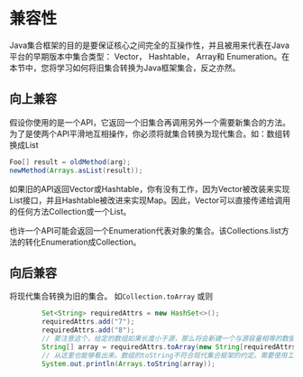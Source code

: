 # 兼容性
Java集合框架的目的是要保证核心之间完全的互操作性，并且被用来代表在Java平台的早期版本中集合类型： Vector， Hashtable， Array和 Enumeration。在本节中，您将学习如何将旧集合转换为Java框架集合，反之亦然。

## 向上兼容

假设你使用的是一个API，它返回一个旧集合再调用另外一个需要新集合的方法。为了是使两个API平滑地互相操作，你必须将就集合转换为现代集合。如：数组转换成List
```java
Foo[] result = oldMethod(arg);
newMethod(Arrays.asList(result));
```
如果旧的API返回Vector或Hashtable，你有没有工作，因为Vector被改装来实现List接口，并且Hashtable被改进来实现Map。因此，Vector可以直接传递给调用的任何方法Collection或一个List。

也许一个API可能会返回一个Enumeration代表对象的集合。该Collections.list方法的转化Enumeration成Collection。

## 向后兼容

将现代集合转换为旧的集合。
如`Collection.toArray`
或则
```java
        Set<String> requiredAttrs = new HashSet<>();
        requiredAttrs.add("7");
        requiredAttrs.add("8");
        // 要注意这个，给定的数组如果长度小于源，那么将会新建一个与源容量相等的数据返回
        String[] array = requiredAttrs.toArray(new String[requiredAttrs.size()]);
        // 从这里也能够看出来。数组的toString不符合现代集合框架的约定。需要使用工具类来打印
        System.out.println(Arrays.toString(array));
```